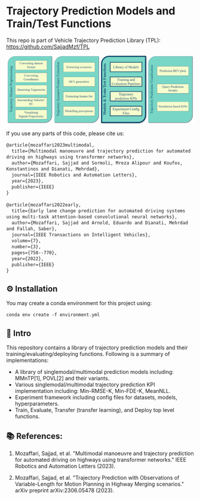 # Trajectory Prediction Models and Train/Test Functions 

This repo is part of Vehicle Trajectory Prediction Library (TPL): https://github.com/SajjadMzf/TPL

![image](imgs/mo.png)

If you use any parts of this code, please cite us:
```
@article{mozaffari2023multimodal,
  title={Multimodal manoeuvre and trajectory prediction for automated driving on highways using transformer networks},
  author={Mozaffari, Sajjad and Sormoli, Mreza Alipour and Koufos, Konstantinos and Dianati, Mehrdad},
  journal={IEEE Robotics and Automation Letters},
  year={2023},
  publisher={IEEE}
}

@article{mozaffari2022early,
  title={Early lane change prediction for automated driving systems using multi-task attention-based convolutional neural networks},
  author={Mozaffari, Sajjad and Arnold, Eduardo and Dianati, Mehrdad and Fallah, Saber},
  journal={IEEE Transactions on Intelligent Vehicles},
  volume={7},
  number={3},
  pages={758--770},
  year={2022},
  publisher={IEEE}
}

```

## :gear: Installation
You may create a conda environment for this project using:
```shell
conda env create -f environment.yml
```


## :wave: Intro
This repository contains a library of trajectory prediction models and their training/evaluating/deploying functions. Following is a summary of implementations:

- A library of singlemodal/multimodal prediction models including: MMnTP[1], POVL[2] and their variants.
- Various singlemodal/multimodal trajectory prediction KPI implementation including: Min-RMSE-K, Min-FDE-K, MeanNLL.
- Experiment framework including config files for datasets, models, hyperparameters.
- Train, Evaluate, Transfer (transfer learning), and Deploy top level functions.


## :books: References:
1. Mozaffari, Sajjad, et al. "Multimodal manoeuvre and trajectory prediction for automated driving on highways using transformer networks." IEEE Robotics and Automation Letters (2023).

2. Mozaffari, Sajjad, et al. "Trajectory Prediction with Observations of Variable-Length for Motion Planning in Highway Merging scenarios." arXiv preprint arXiv:2306.05478 (2023).
